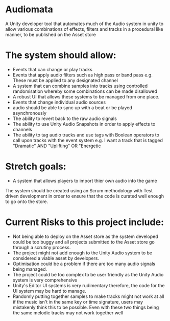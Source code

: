 # Audiomata
A Unity developer tool that automates much of the Audio system in unity to allow various combinations of effects, filters and tracks in a procedural like manner, to be published on the Asset store

# The system should allow:
- Events that can change or play tracks
- Events that apply audio filters such as high pass or band pass e.g. These must be applied to any designated channel
- A system that can combine samples into tracks using controlled randomisation whereby some combinations can be made disallowed
- A robust UI that allows these systems to be managed from one place.
- Events that change individual audio sources 
- audio should be able to sync up with a beat or be played asynchronously
- The ability to revert back to the raw audio signals
- The ability to use Unity Audio Snapshots in order to apply effects to channels
- The ability to tag audio tracks and use tags with Boolean operators to call upon tracks with the event system e.g. I want a track that is tagged "Dramatic" AND "Uplifting" OR "Energetic


# Stretch goals:
- A system that allows players to import thier own audio into the game

The system should be created using an Scrum methodology with Test driven development in order to ensure that the code is curated well enough to go onto the store.

# Current Risks to this project include:
- Not being able to deploy on the Asset store as the system developed could be too buggy and all projects submitted to the Asset store go through a scrutiny process.
- The project might not add enough to the Unity Audio system to be considered a viable asset by developers.
- Optimisation could be a problem if there are too many audio signals being managed.
- The project could be too complex to be user friendly as the Unity Audio system is very comprehensive
- Unity's Editor UI systems is very rudimentary therefore, the code for the UI system may be hard to manage.
- Randomly putting together samples to make tracks might not work at all if the music isn't in the same key or time signature,
users may mistakenly think this to be possible. Even with these two things being the same melodic tracks may not work together well
